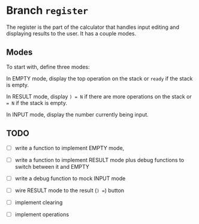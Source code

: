 # Branch `register`

The register is the part of the calculator that handles input editing and
displaying results to the user. It has a couple modes.

## Modes

To start with, define three modes:

In EMPTY mode, display the top operation on the stack or `ready` if the stack is
empty.

In RESULT mode, display `) = N` if there are more operations on the stack or `=
N` if the stack is empty.

In INPUT mode, display the number currently being input. 

## TODO

- [ ]   write a function to implement EMPTY mode, 

- [ ]   write a function to implement RESULT mode plus debug functions to switch
        between it and EMPTY

- [ ]   write a debug function to mock INPUT mode

- [ ]   wire RESULT mode to the result (`) =`) button

- [ ]   implement clearing

- [ ]   implement operations

